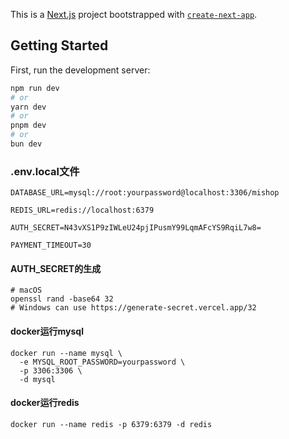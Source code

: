 This is a [Next.js](https://nextjs.org) project bootstrapped with [
`create-next-app`](https://nextjs.org/docs/app/api-reference/cli/create-next-app).

## Getting Started

First, run the development server:

```bash
npm run dev
# or
yarn dev
# or
pnpm dev
# or
bun dev
```


### .env.local文件
```
DATABASE_URL=mysql://root:yourpassword@localhost:3306/mishop

REDIS_URL=redis://localhost:6379

AUTH_SECRET=N43vXS1P9zIWLeU24pjIPusmY99LqmAFcYS9RqiL7w8=

PAYMENT_TIMEOUT=30
```

#### AUTH_SECRET的生成
```
# macOS
openssl rand -base64 32
# Windows can use https://generate-secret.vercel.app/32
```

#### docker运行mysql
```
docker run --name mysql \                    
  -e MYSQL_ROOT_PASSWORD=yourpassword \
  -p 3306:3306 \
  -d mysql         
```

#### docker运行redis
```
docker run --name redis -p 6379:6379 -d redis
```